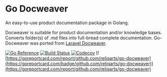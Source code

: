 # Go Docweaver

An easy-to-use product documentation package in Golang.

Docweaver is suitable for product documentation and/or knowledge bases. Converts folder(s) of .md files into full-bread complete documentation. Go-Docweaver was ported from [Laravel Docweaver](https://github.com/reliqarts/laravel-docweaver).

[![Go Reference](https://pkg.go.dev/badge/github.com/reliqarts/go-docweaver.svg)](https://pkg.go.dev/github.com/reliqarts/go-docweaver)
[![Build Status](https://github.com/reliqarts/go-docweaver/workflows/CI/badge.svg)](https://github.com/reliqarts/go-docweaver/actions?query=workflow:CI)
[![Codecov](https://img.shields.io/codecov/c/github/reliqarts/go-docweaver.svg?style=flat)](https://codecov.io/gh/reliqarts/go-docweaver)
[![https://goreportcard.com/report/github.com/reliqarts/go-docweaver](https://goreportcard.com/badge/github.com/reliqarts/go-docweaver)](https://goreportcard.com/report/github.com/reliqarts/go-docweaver)


&nbsp;